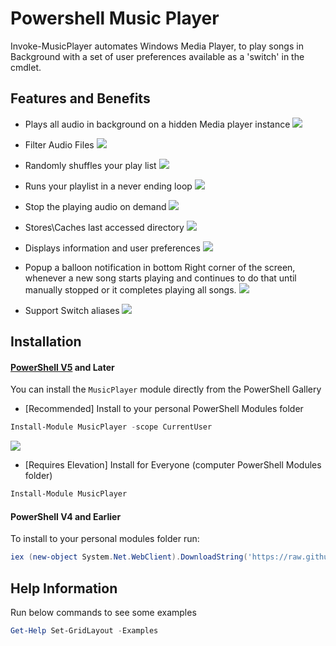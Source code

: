# Powershell Music Player
Invoke-MusicPlayer automates Windows Media Player, to play songs in Background with a set of user preferences available as a 'switch' in the cmdlet.

## Features and Benefits
*  Plays all audio in background on a hidden Media player instance
    <img src="https://raw.githubusercontent.com/PrateekKumarSingh/MusicPlayer/master/media/default.jpg">

*  Filter Audio Files
    <img src="https://raw.githubusercontent.com/PrateekKumarSingh/MusicPlayer/master/media/filter.jpg">

*  Randomly shuffles your play list
    <img src="https://raw.githubusercontent.com/PrateekKumarSingh/MusicPlayer/master/media/shuffle.jpg">

*  Runs your playlist in a never ending loop
    <img src="https://raw.githubusercontent.com/PrateekKumarSingh/MusicPlayer/master/media/shuffleandloop.jpg">

*  Stop the playing audio on demand
    <img src="https://raw.githubusercontent.com/PrateekKumarSingh/MusicPlayer/master/media/stop.jpg">

*  Stores\Caches last accessed directory
    <img src="https://raw.githubusercontent.com/PrateekKumarSingh/MusicPlayer/master/media/cached.jpg">

*  Displays information and user preferences
    <img src="https://raw.githubusercontent.com/PrateekKumarSingh/MusicPlayer/master/media/output.jpg">

*  Popup a balloon notification in bottom Right corner of the screen, whenever a new song starts playing and continues to do that until manually stopped or it completes playing all songs.
    <img src="https://raw.githubusercontent.com/PrateekKumarSingh/MusicPlayer/master/media/stop.jpg">

*  Support Switch aliases
    <img src="https://raw.githubusercontent.com/PrateekKumarSingh/MusicPlayer/master/media/switchalias.jpg">


 Installation
 -
 #### [PowerShell V5](https://www.microsoft.com/en-us/download/details.aspx?id=50395) and Later
 You can install the `MusicPlayer` module directly from the PowerShell Gallery

 * [Recommended] Install to your personal PowerShell Modules folder
 ```PowerShell
 Install-Module MusicPlayer -scope CurrentUser
 ```

 <img src="https://raw.githubusercontent.com/PrateekKumarSingh/MusicPlayer/master/media/Installation_v5.jpg">

 * [Requires Elevation] Install for Everyone (computer PowerShell Modules folder)
 ```PowerShell
 Install-Module MusicPlayer
 ```

 #### PowerShell V4 and Earlier
 To install to your personal modules folder run:

 ```PowerShell
 iex (new-object System.Net.WebClient).DownloadString('https://raw.githubusercontent.com/PrateekKumarSingh/MusicPlayer/master/Install.ps1')
 ```

Help Information
-
Run below commands to see some examples
```PowerShell
Get-Help Set-GridLayout -Examples
```
